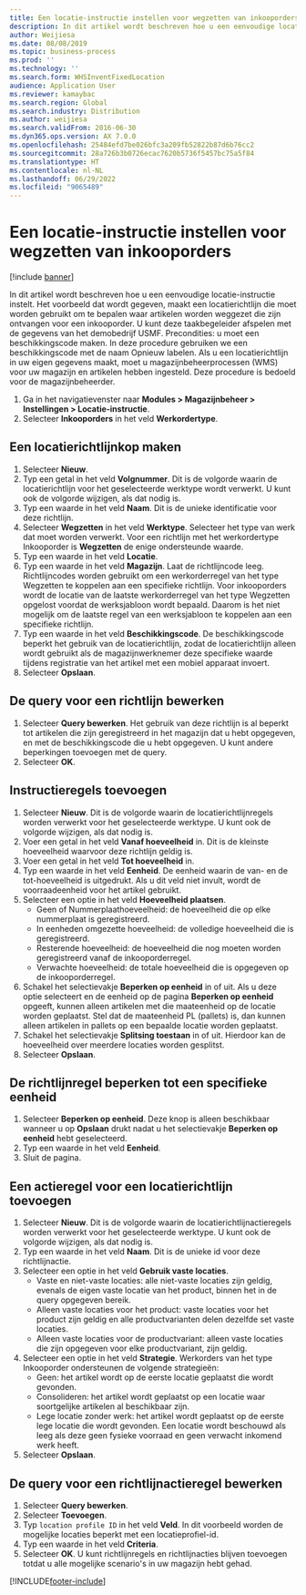 ```yaml
---
title: Een locatie-instructie instellen voor wegzetten van inkooporders
description: In dit artikel wordt beschreven hoe u een eenvoudige locatie-instructie instelt.
author: Weijiesa
ms.date: 08/08/2019
ms.topic: business-process
ms.prod: ''
ms.technology: ''
ms.search.form: WHSInventFixedLocation
audience: Application User
ms.reviewer: kamaybac
ms.search.region: Global
ms.search.industry: Distribution
ms.author: weijiesa
ms.search.validFrom: 2016-06-30
ms.dyn365.ops.version: AX 7.0.0
ms.openlocfilehash: 25484efd7be026bfc3a209fb52822b87d6b76cc2
ms.sourcegitcommit: 28a726b3b0726ecac7620b5736f5457bc75a5f84
ms.translationtype: HT
ms.contentlocale: nl-NL
ms.lasthandoff: 06/29/2022
ms.locfileid: "9065489"
---
```

# <a name="set-up-a-location-directive-for-purchase-order-put-away"></a>Een locatie-instructie instellen voor wegzetten van inkooporders

[!include [banner](../../includes/banner.md)]

In dit artikel wordt beschreven hoe u een eenvoudige locatie-instructie instelt. Het voorbeeld dat wordt gegeven, maakt een locatierichtlijn die moet worden gebruikt om te bepalen waar artikelen worden weggezet die zijn ontvangen voor een inkooporder. U kunt deze taakbegeleider afspelen met de gegevens van het demobedrijf USMF. Precondities: u moet een beschikkingscode maken. In deze procedure gebruiken we een beschikkingscode met de naam Opnieuw labelen. Als u een locatierichtlijn in uw eigen gegevens maakt, moet u magazijnbeheerprocessen (WMS) voor uw magazijn en artikelen hebben ingesteld. Deze procedure is bedoeld voor de magazijnbeheerder.

1. Ga in het navigatievenster naar **Modules > Magazijnbeheer > Instellingen > Locatie-instructie**.
2. Selecteer **Inkooporders** in het veld **Werkordertype**.

## <a name="create-a-location-directive-header"></a>Een locatierichtlijnkop maken
1. Selecteer **Nieuw**.
2. Typ een getal in het veld **Volgnummer**. Dit is de volgorde waarin de locatierichtlijn voor het geselecteerde werktype wordt verwerkt. U kunt ook de volgorde wijzigen, als dat nodig is.  
3. Typ een waarde in het veld **Naam**. Dit is de unieke identificatie voor deze richtlijn.  
4. Selecteer **Wegzetten** in het veld **Werktype**. Selecteer het type van werk dat moet worden verwerkt. Voor een richtlijn met het werkordertype Inkooporder is **Wegzetten** de enige ondersteunde waarde.  
5. Typ een waarde in het veld **Locatie**.
6. Typ een waarde in het veld **Magazijn**. Laat de richtlijncode leeg.  Richtlijncodes worden gebruikt om een werkorderregel van het type Wegzetten te koppelen aan een specifieke richtlijn. Voor inkooporders wordt de locatie van de laatste werkorderregel van het type Wegzetten opgelost voordat de werksjabloon wordt bepaald. Daarom is het niet mogelijk om de laatste regel van een werksjabloon te koppelen aan een specifieke richtlijn.   
7. Typ een waarde in het veld **Beschikkingscode**. De beschikkingscode beperkt het gebruik van de locatierichtlijn, zodat de locatierichtlijn alleen wordt gebruikt als de magazijnwerknemer deze specifieke waarde tijdens registratie van het artikel met een mobiel apparaat invoert.  
8. Selecteer **Opslaan**.

## <a name="edit-the-query-for-directive"></a>De query voor een richtlijn bewerken
1. Selecteer **Query bewerken**. Het gebruik van deze richtlijn is al beperkt tot artikelen die zijn geregistreerd in het magazijn dat u hebt opgegeven, en met de beschikkingscode die u hebt opgegeven. U kunt andere beperkingen toevoegen met de query.  
2. Selecteer **OK**.

## <a name="add-directive-lines"></a>Instructieregels toevoegen
1. Selecteer **Nieuw**. Dit is de volgorde waarin de locatierichtlijnregels worden verwerkt voor het geselecteerde werktype. U kunt ook de volgorde wijzigen, als dat nodig is.  
2. Voer een getal in het veld **Vanaf hoeveelheid** in. Dit is de kleinste hoeveelheid waarvoor deze richtlijn geldig is.  
3. Voer een getal in het veld **Tot hoeveelheid** in.
4. Typ een waarde in het veld **Eenheid**. De eenheid waarin de van- en de tot-hoeveelheid is uitgedrukt. Als u dit veld niet invult, wordt de voorraadeenheid voor het artikel gebruikt.  
5. Selecteer een optie in het veld **Hoeveelheid plaatsen**.
    - Geen of Nummerplaathoeveelheid: de hoeveelheid die op elke nummerplaat is geregistreerd.  
    - In eenheden omgezette hoeveelheid: de volledige hoeveelheid die is geregistreerd.  
    - Resterende hoeveelheid: de hoeveelheid die nog moeten worden geregistreerd vanaf de inkooporderregel.  
    - Verwachte hoeveelheid: de totale hoeveelheid die is opgegeven op de inkooporderregel.  
6. Schakel het selectievakje **Beperken op eenheid** in of uit. Als u deze optie selecteert en de eenheid op de pagina **Beperken op eenheid** opgeeft, kunnen alleen artikelen met die maateenheid op de locatie worden geplaatst. Stel dat de maateenheid PL (pallets) is, dan kunnen alleen artikelen in pallets op een bepaalde locatie worden geplaatst.  
7. Schakel het selectievakje **Splitsing toestaan** in of uit. Hierdoor kan de hoeveelheid over meerdere locaties worden gesplitst.  
8. Selecteer **Opslaan**.

## <a name="restrict-the-directive-line-to-a-specific-unit"></a>De richtlijnregel beperken tot een specifieke eenheid
1. Selecteer **Beperken op eenheid**. Deze knop is alleen beschikbaar wanneer u op **Opslaan** drukt nadat u het selectievakje **Beperken op eenheid** hebt geselecteerd.  
2. Typ een waarde in het veld **Eenheid**.
3. Sluit de pagina.

## <a name="add-a-location-directive-action-line"></a>Een actieregel voor een locatierichtlijn toevoegen
1. Selecteer **Nieuw**. Dit is de volgorde waarin de locatierichtlijnactieregels worden verwerkt voor het geselecteerde werktype. U kunt ook de volgorde wijzigen, als dat nodig is.  
2. Typ een waarde in het veld **Naam**. Dit is de unieke id voor deze richtlijnactie.  
3. Selecteer een optie in het veld **Gebruik vaste locaties**.
    - Vaste en niet-vaste locaties: alle niet-vaste locaties zijn geldig, evenals de eigen vaste locatie van het product, binnen het in de query opgegeven bereik.  
    - Alleen vaste locaties voor het product: vaste locaties voor het product zijn geldig en alle productvarianten delen dezelfde set vaste locaties.  
    - Alleen vaste locaties voor de productvariant: alleen vaste locaties die zijn opgegeven voor elke productvariant, zijn geldig.  
4. Selecteer een optie in het veld **Strategie**. Werkorders van het type Inkooporder ondersteunen de volgende strategieën: 
    - Geen: het artikel wordt op de eerste locatie geplaatst die wordt gevonden.  
    - Consolideren: het artikel wordt geplaatst op een locatie waar soortgelijke artikelen al beschikbaar zijn.  
    - Lege locatie zonder werk: het artikel wordt geplaatst op de eerste lege locatie die wordt gevonden. Een locatie wordt beschouwd als leeg als deze geen fysieke voorraad en geen verwacht inkomend werk heeft.  
5. Selecteer **Opslaan**.

## <a name="edit-the-query-for-directive-action-line"></a>De query voor een richtlijnactieregel bewerken
1. Selecteer **Query bewerken**.
2. Selecteer **Toevoegen**.
3. Typ `location profile ID` in het veld **Veld**. In dit voorbeeld worden de mogelijke locaties beperkt met een locatieprofiel-id.  
4. Typ een waarde in het veld **Criteria**.
5. Selecteer **OK**. U kunt richtlijnregels en richtlijnacties blijven toevoegen totdat u alle mogelijke scenario's in uw magazijn hebt gehad.  



[!INCLUDE[footer-include](../../../includes/footer-banner.md)]